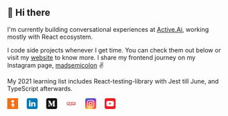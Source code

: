 ## 👋 Hi there

I'm currently building conversational experiences at [Active.Ai](https://active.ai), working mostly with React ecosystem.

I code side projects whenever I get time. You can check them out below or visit my [website](https://dheerajmahra.now.sh) to know more. I share my frontend journey on my Instagram page, [madsemicolon](https://instagram.com/madsemicolon) ✌️

My 2021 learning list includes React-testing-library with Jest till June, and TypeScript afterwards.

<div style="display:flex; justify-content:space-between; width: 250px;">
    <a href="https://instagram.com/madsemicolon" target="__blank">
        <img src="https://raw.githubusercontent.com/DheerajMahra/image-hosting/main/madsemicolon.png" width="25" height="25">
    </a>
    <a href="https://www.linkedin.com/in/dheerajmahra" target="__blank">
        <img src="https://raw.githubusercontent.com/DheerajMahra/image-hosting/main/linkedin.svg" width="25" height="25">
    </a>
    <a href="https://medium.com/@dheerajmahra/" target="__blank">
        <img src="https://raw.githubusercontent.com/DheerajMahra/image-hosting/main/medium-icon.svg" width="25" height="25">
    </a>
    <a href="https://www.npmjs.com/~dheerajmahra" target="__blank">
        <img src="https://raw.githubusercontent.com/DheerajMahra/image-hosting/main/npm-icon.svg" width="25" height="25">
    </a>
    <a href="https://instagram.com/dheeraj_mahra" target="__blank">
        <img src="https://raw.githubusercontent.com/DheerajMahra/image-hosting/main/instagram-icon.svg" width="25" height="25">
    </a>
    <a href="https://www.youtube.com/channel/UCKtmVQUUX7gRDpdhicUGJhA?view_as=subscriber" target="__blank">
        <img src="https://raw.githubusercontent.com/DheerajMahra/image-hosting/main/youtube-icon.svg" width="25" height="25">
    </a>
</div>
